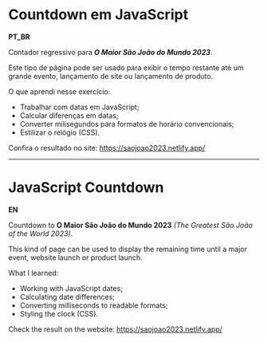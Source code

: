 # Countdown em JavaScript

**PT_BR**

Contador regressivo para ***O Maior São João do Mundo 2023***.

Este tipo de página pode ser usado para exibir o tempo restante até um grande evento, lançamento de site ou lançamento de produto.

O que aprendi nesse exercício:

- Trabalhar com datas em JavaScript;
- Calcular diferenças em datas;
- Converter milisegundos para formatos de horário convencionais;
- Estilizar o relógio (CSS).

Confira o resultado no site:
https://saojoao2023.netlify.app/

______

# JavaScript Countdown 

**EN**

Countdown to **O Maior São João do Mundo 2023** *(The Greatest São João of the World 2023)*.

This kind of page can be used to display the remaining time until a major event, website launch or product launch.

What I learned:

- Working with JavaScript dates;
- Calculating date differences;
- Converting milliseconds to readable formats;
- Styling the clock (CSS).

Check the result on the website:
https://saojoao2023.netlify.app/